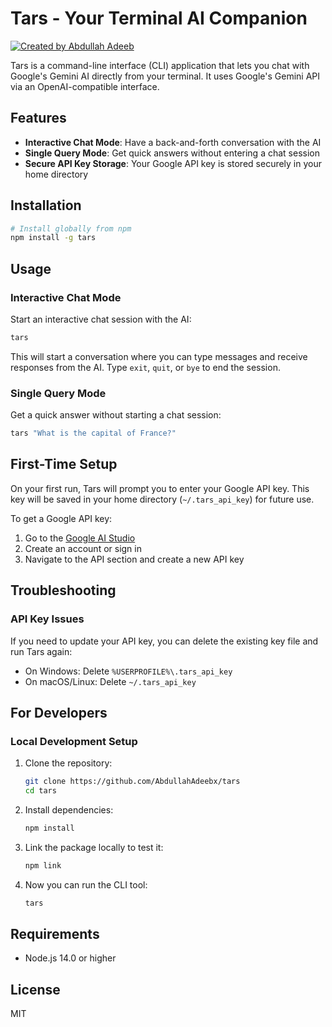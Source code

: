 # Tars - Your Terminal AI Companion

[![Created by Abdullah Adeeb](https://img.shields.io/badge/Created%20by-Abdullah%20Adeeb-blue)](https://www.abdullahadeeb.xyz)


Tars is a command-line interface (CLI) application that lets you chat with Google's Gemini AI directly from your terminal. It uses Google's Gemini API via an OpenAI-compatible interface.

## Features

- **Interactive Chat Mode**: Have a back-and-forth conversation with the AI
- **Single Query Mode**: Get quick answers without entering a chat session
- **Secure API Key Storage**: Your Google API key is stored securely in your home directory

## Installation

```bash
# Install globally from npm
npm install -g tars
```

## Usage

### Interactive Chat Mode

Start an interactive chat session with the AI:

```bash
tars
```

This will start a conversation where you can type messages and receive responses from the AI. Type `exit`, `quit`, or `bye` to end the session.

### Single Query Mode

Get a quick answer without starting a chat session:

```bash
tars "What is the capital of France?"
```

## First-Time Setup

On your first run, Tars will prompt you to enter your Google API key. This key will be saved in your home directory (`~/.tars_api_key`) for future use.

To get a Google API key:
1. Go to the [Google AI Studio](https://aistudio.google.com/)
2. Create an account or sign in
3. Navigate to the API section and create a new API key

## Troubleshooting

### API Key Issues

If you need to update your API key, you can delete the existing key file and run Tars again:

- On Windows: Delete `%USERPROFILE%\.tars_api_key`
- On macOS/Linux: Delete `~/.tars_api_key`


## For Developers

### Local Development Setup

1. Clone the repository:
   ```bash
   git clone https://github.com/AbdullahAdeebx/tars
   cd tars
   ```

2. Install dependencies:
   ```bash
   npm install
   ```

3. Link the package locally to test it:
   ```bash
   npm link
   ```

4. Now you can run the CLI tool:
   ```bash
   tars
   ```

## Requirements

- Node.js 14.0 or higher

## License

MIT 